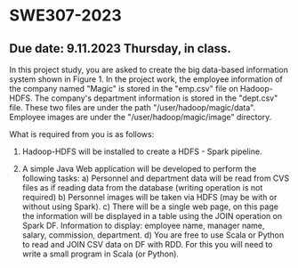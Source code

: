 # SWE307-2023
## Due date: 9.11.2023 Thursday, in class.

In this project study, you are asked to create the big data-based information system shown in Figure 1. In the project work, the employee information of the company named "Magic" is stored in the "emp.csv" file on Hadoop-HDFS. The company's department information is stored in the "dept.csv" file. These two files are under the path "/user/hadoop/magic/data". Employee images are under the "/user/hadoop/magic/image" directory. 

What is required from you is as follows:

1) Hadoop-HDFS will be installed to create a HDFS - Spark pipeline.

2) A simple Java Web application will be developed to perform the following tasks:
	a) Personnel and department data will be read from CVS files as if reading data 	from the database (writing operation is not required)
	b) Personnel images will be taken via HDFS (may be with or without using Spark).
	c) There will be a single web page, on this page the information will be displayed in 	a table using the JOIN operation on Spark DF. Information to display: employee 	name, manager name, salary, commission, department.
	d) You are free to use Scala or Python to read and JOIN CSV data on DF with RDD. 	For this you will need to write a small program in Scala (or Python).

